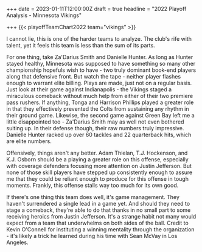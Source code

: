 +++
date = 2023-01-11T12:00:00Z
draft = true
headline = "2022 Playoff Analysis - Minnesota Vikings"

+++
{{< playoffTeamChart2022 team="vikings" >}}

I cannot lie, this is one of the harder teams to analyze. The club's rife with talent, yet it feels this team is less than the sum of its parts.

For one thing, take Za'Darius Smith and Danielle Hunter. As long as Hunter stayed healthy, Minnesota was supposed to have something so many other championship hopefuls wish to have - two truly dominant book-end players along that defensive front. But watch the tape - neither player flashes enough to warrant elite billing. Plays are made, just not on a regular basis. Just look at their game against Indianapolis - the Vikings staged a miraculous comeback without much help from either of their two premiere pass rushers. If anything, Tonga and Harrison Phillips played a greater role in that they effectively prevented the Colts from sustaining any rhythm in their ground game. Likewise, the second game against Green Bay left me a little disappointed too - Za'Darius Smith may as well not even bothered suiting up. In their defense though, their raw numbers truly impressive. Danielle Hunter racked up over 60 tackles and 22 quarterback hits, which are elite numbers.

Offensively, things aren't any better. Adam Thielan, T.J. Hockenson, and K.J. Osborn should be a playing a greater role on this offense, especially with coverage defenders focusing more attention on Justin Jefferson. But none of those skill players have stepped up consistently enough to assure me that they could be reliant enough to produce for this offense in tough moments. Frankly, this offense stalls way too much for its own good.

If there's one thing this team does well, it's game management. They haven't surrendered a single lead in a game yet. And should they need to stage a comeback, they're able to do that thanks in no small part to some receiving heroics from Justin Jefferson. It's a strange habit not many would expect from a team that underwhelms on both sides of the ball. Credit to Kevin O'Connell for instituting a winning mentality through the organization - it's likely a trick he learned during his time with Sean McVay in Los Angeles.